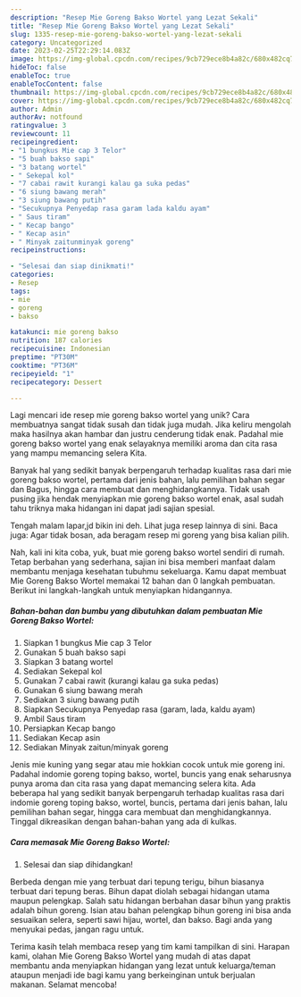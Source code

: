 ```yaml
---
description: "Resep Mie Goreng Bakso Wortel yang Lezat Sekali"
title: "Resep Mie Goreng Bakso Wortel yang Lezat Sekali"
slug: 1335-resep-mie-goreng-bakso-wortel-yang-lezat-sekali
category: Uncategorized
date: 2023-02-25T22:29:14.083Z
image: https://img-global.cpcdn.com/recipes/9cb729ece8b4a82c/680x482cq70/mie-goreng-bakso-wortel-foto-resep-utama.jpg
hideToc: false
enableToc: true
enableTocContent: false
thumbnail: https://img-global.cpcdn.com/recipes/9cb729ece8b4a82c/680x482cq70/mie-goreng-bakso-wortel-foto-resep-utama.jpg
cover: https://img-global.cpcdn.com/recipes/9cb729ece8b4a82c/680x482cq70/mie-goreng-bakso-wortel-foto-resep-utama.jpg
author: Admin
authorAv: notfound
ratingvalue: 3
reviewcount: 11
recipeingredient:
- "1 bungkus Mie cap 3 Telor"
- "5 buah bakso sapi"
- "3 batang wortel"
- " Sekepal kol"
- "7 cabai rawit kurangi kalau ga suka pedas"
- "6 siung bawang merah"
- "3 siung bawang putih"
- "Secukupnya Penyedap rasa garam lada kaldu ayam"
- " Saus tiram"
- " Kecap bango"
- " Kecap asin"
- " Minyak zaitunminyak goreng"
recipeinstructions:

- "Selesai dan siap dinikmati!"
categories:
- Resep
tags:
- mie
- goreng
- bakso

katakunci: mie goreng bakso 
nutrition: 187 calories
recipecuisine: Indonesian
preptime: "PT30M"
cooktime: "PT36M"
recipeyield: "1"
recipecategory: Dessert

---
```





Lagi mencari ide resep mie goreng bakso wortel yang unik? Cara membuatnya sangat tidak susah dan tidak juga mudah. Jika keliru mengolah maka hasilnya akan hambar dan justru cenderung tidak enak. Padahal mie goreng bakso wortel yang enak selayaknya memiliki aroma dan cita rasa yang mampu memancing selera Kita.





Banyak hal yang sedikit banyak berpengaruh terhadap kualitas rasa dari mie goreng bakso wortel, pertama dari jenis bahan, lalu pemilihan bahan segar dan Bagus, hingga cara membuat dan menghidangkannya. Tidak usah pusing jika hendak menyiapkan mie goreng bakso wortel enak,      asal sudah tahu triknya maka hidangan ini dapat jadi sajian spesial.














Tengah malam lapar,jd bikin ini deh. Lihat juga resep lainnya di sini. Baca juga: Agar tidak bosan, ada beragam resep mi goreng yang bisa kalian pilih.






Nah, kali ini kita coba, yuk, buat mie goreng bakso wortel sendiri di rumah. Tetap berbahan yang sederhana, sajian ini bisa memberi manfaat dalam membantu menjaga kesehatan tubuhmu sekeluarga. Kamu dapat membuat Mie Goreng Bakso Wortel memakai 12 bahan dan 0 langkah pembuatan. Berikut ini langkah-langkah untuk menyiapkan hidangannya.

<!--inarticleads1-->

##### Bahan-bahan dan bumbu yang dibutuhkan dalam pembuatan Mie Goreng Bakso Wortel:

1. Siapkan 1 bungkus Mie cap 3 Telor
1. Gunakan 5 buah bakso sapi
1. Siapkan 3 batang wortel
1. Sediakan  Sekepal kol
1. Gunakan 7 cabai rawit (kurangi kalau ga suka pedas)
1. Gunakan 6 siung bawang merah
1. Sediakan 3 siung bawang putih
1. Siapkan Secukupnya Penyedap rasa (garam, lada, kaldu ayam)
1. Ambil  Saus tiram
1. Persiapkan  Kecap bango
1. Sediakan  Kecap asin
1. Sediakan  Minyak zaitun/minyak goreng


Jenis mie kuning yang segar atau mie hokkian cocok untuk mie goreng ini. Padahal indomie goreng toping bakso, wortel, buncis yang enak seharusnya punya aroma dan cita rasa yang dapat memancing selera kita. Ada beberapa hal yang sedikit banyak berpengaruh terhadap kualitas rasa dari indomie goreng toping bakso, wortel, buncis, pertama dari jenis bahan, lalu pemilihan bahan segar, hingga cara membuat dan menghidangkannya. Tinggal dikreasikan dengan bahan-bahan yang ada di kulkas. 

<!--inarticleads2-->

##### Cara memasak Mie Goreng Bakso Wortel:


1. Selesai dan siap dihidangkan!

Berbeda dengan mie yang terbuat dari tepung terigu, bihun biasanya terbuat dari tepung beras. Bihun dapat diolah sebagai hidangan utama maupun pelengkap. Salah satu hidangan berbahan dasar bihun yang praktis adalah bihun goreng. Isian atau bahan pelengkap bihun goreng ini bisa anda sesuaikan selera, seperti sawi hijau, wortel, dan bakso. Bagi anda yang menyukai pedas, jangan ragu untuk. 

Terima kasih telah membaca resep yang tim kami tampilkan di sini. Harapan kami, olahan Mie Goreng Bakso Wortel yang mudah di atas dapat membantu anda menyiapkan hidangan yang lezat untuk keluarga/teman ataupun menjadi ide bagi kamu yang berkeinginan untuk berjualan makanan. Selamat mencoba!
